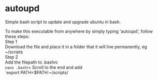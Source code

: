 # autoupd
Simple bash script to update and upgrade ubuntu in bash.

To make this executable from anywhere by simply typing 'autoupd', follow these steps:
<br>
Step 1<br>
Download the file and place it in a folder that it will live permanently, eg ~/scripts
<br>
Step 2<br>
Add the filepath to .bashrc <br>
`nano .bashrc`
Scroll to the end and add <br>
`export PATH=$PATH:~/scripts/
